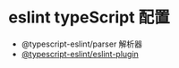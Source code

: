# eslint typeScript 配置

- @typescript-eslint/parser 解析器
- [@typescript-eslint/eslint-plugin](https://typescript-eslint.io/rules/)